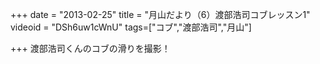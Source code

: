 +++
date = "2013-02-25"
title = "月山だより（6）渡部浩司コブレッスン1"
videoid = "DSh6uw1cWnU"
tags=["コブ","渡部浩司","月山"]

+++
渡部浩司くんのコブの滑りを撮影！
